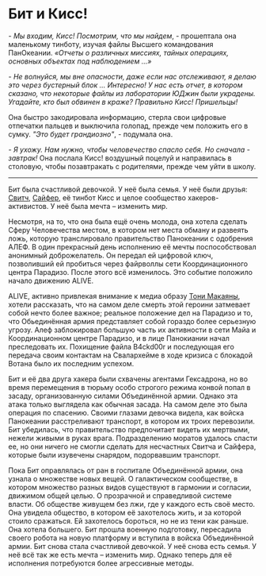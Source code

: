 # Бит и Кисс!

*\- Мы входим, Кисс! Посмотрим, что мы найдем*, - прошептала она маленькому тинботу, изучая файлы Высшего командования ПанОкеании.  *«Отчеты о различных миссиях, тайных операциях, основных объектах под наблюдением ...»*

*\- Не волнуйся, мы вне опасности, даже если нас отслеживают, я делаю это через бустерный блок ... Интересно! У нас есть отчет, в котором сказано, что некоторые файлы из лаборатории ЮДжин были украдены. Угадайте, кто был обвинен в краже? Правильно Кисс! Пришельцы!*

Она быстро закодировала информацию, стерла свои цифровые отпечатки пальцев и выключила голопад, прежде чем положить его в сумку. *"Это будет грандиозно"*, - подумала она.

*\- Я ухожу. Нам нужно, чтобы человечество спасло себя. Но сначала - завтрак!*
Она послала Кисс! воздушный поцелуй и направилась в столовую, чтобы позавтракать с родителями, прежде чем уйти в школу.

* * * * *

Бит была счастливой девочкой. У неё была семья. У неё были друзья: [Свитч](switch.md), [Сайфер](cypher.md), её тинбот Кисс и целое сообщество хакеров-активистов. У неё была мечта – изменить мир.

Несмотря, на то, что она была ещё очень молода, она хотела сделать Сферу Человечества местом, в котором нет места обману и развеять ложь, которую транслировало правительство Панокеании с одобрения АЛЕФ. В один прекрасный день исполнению её мечты поспособствовал анонимный доброжелатель. Он передал ей цифровой ключ, позволивший ей пробиться через файрволлы сети Координационного центра Парадизо. После этого всё изменилось. Это событие положило начало движению ALIVE.

ALIVE, активно привлекая внимание к медиа образу [Тони Макаяны](../panoceania/tony.md), хотели рассказать, что на самом деле смерть этой героини затмевает собой нечто более важное; реальное положение дел на Парадизо и то, что Обьединённая армия представляет собой гораздо более серьезную угрозу.
Алеф заблокировал большую часть их активности в сети Майа и Координационном центре Парадизо, и в лице Панокиании начал преследовать их.
Похищение файла B4ckd00r и последующая его передача своим контактам на Свалархейме в ходе кризиса с блокадой Вотана было их последним успехом.

Бит и её два друга хакера были схвачены агентами Гексадрона, но во время перемещения в тюрьму особо строгого режима конвой попал в засаду, организованную силами Объединённой армии. Однако эта атака только выглядела как обычная засада. На самом деле это была операция по спасению.
Своими глазами девочка видела, как войска Панокеании расстреливают транспорт, в котором их троих перевозили. Бит убедилась, что правительство предпочитает видеть их мертвыми, нежели живыми в руках врага.
Подразделению моратов удалось спасти ее, но они ничего не смогли сделать для несчастных Свитча и Сайфера, которые были изувечены снарядом, подорвавшим транспорт.

Пока Бит оправлялась от ран в госпитале Объединённой армии, она узнала о множестве новых вещей. О галактическом сообществе, в котором множество разных видов существуют в гармонии и согласии, движимом общей целью. О прозрачной и справедливой системе власти. Об обществе живущем без лжи, где у каждого есть своё место. Она увидела общество, в котором её захотелось жить, и за которой стоило сражаться. Ей захотелось бороться, но не из тени как раньше. Она хотела большего.
Бит прошла военную подготовку, пересадила своего робота на новую платформу и вступила в войска Объединённой армии. Бит снова стала счастливой девочкой. У неё снова есть семья. У неё всё так же есть мечта – изменить мир. Однако теперь для её исполнения потребуются более агрессивные методы.

